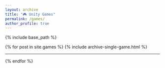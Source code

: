 ```yaml
---
layout: archive
title: "🎮 Unity Games"
permalink: /games/
author_profile: true
---
```


{% include base_path %}

{% for post in site.games %}
  {% include archive-single-game.html %}
  <hr>
{% endfor %}
